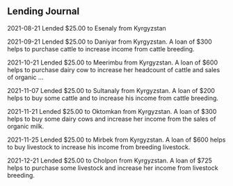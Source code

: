 ## Lending Journal
2021-08-21 Lended $25.00 to Esenaly from Kyrgyzstan

2021-09-21 Lended $25.00 to Daniyar from Kyrgyzstan. A loan of $300 helps to purchase cattle to increase income from cattle breeding.

2021-10-21 Lended $25.00 to Meerimbu from Kyrgyzstan. A loan of $600 helps to purchase dairy cow to increase her headcount of cattle and sales of organic ...

2021-11-07 Lended $25.00 to Sultanaly from Kyrgyzstan. A loan of $200 helps to buy some cattle and to increase his income from cattle breeding.

2021-11-21 Lended $25.00 to Oktomkan from Kyrgyzstan. A loan of $300 helps to buy some dairy cows and increase her income from the sales of organic milk.

2021-11-25 Lended $25.00 to Mirbek from Kyrgyzstan. A loan of $600 helps to buy livestock to increase his income from breeding livestock.

2021-12-21 Lended $25.00 to Cholpon from Kyrgyzstan. A loan of $725 helps to purchase some livestock and increase her income from livestock breeding.

